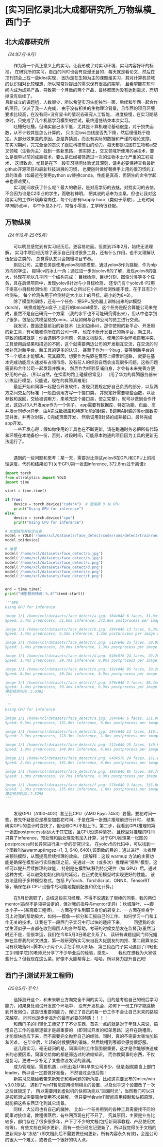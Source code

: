 # [实习回忆录]北大成都研究所_万物纵横_西门子

## 北大成都研究所
*（24年7月-9月）*
<br></br>
&emsp;&emsp;作为第一个真正意义上的实习，让我形成了对实习环境、实习内容好坏的标准，
在研究所的实习，自由的同时也会有些漫无目的，每天就是看论文，然后在顶刊顶会上找一些idea实现，
因为是在生物为主的课题组实习，其对计算机领域的认识相对比较理想，所以常常对提出的需求保有很高的期望，
且希望能在短时间内成为成熟产品，导致第一个月做的两个产品，最终都因为没有达到需求，而切掉没有后续了。  
且新成立的课题组，人数很少，所以希望实习生能独当一面，后续和华西一起合作的项目，仅派了我一人完成，
由于没有相关的生物理论背景，且华西的项目环境要求比较高，在没有网+没有显卡的情况去研究人工智能，
进度极慢，在实习期结束时，只完成了几个机器学习模型的尝试，最终遗憾结束本次实习。  
&emsp;&emsp;吐槽归吐槽，但确实自己水平低，尤其是计算机理论基础很差，对于损失函数，从不计较其是怎么计算的，
只关注loss曲线是否先下降，然后慢慢趋于稳定。大部分效果差的原因，总是靠猜测，而没有实际的数据和严谨的理论支撑。
在实习期间，完完全全的丧失了跟进科技前沿的动力，每天都是试图在生物和ai交叉领域（生物为主）找到一些新思路，
但实际上，交叉领域所使用的ai技术，要么是很早以前的成熟技术，要么是已经被筛选过一次的生物本土化严重的工程技术，
这很致命，尤其是在下一段实习期间体验尤其深刻，请务必要保持查看最新github开源项目和最新科技进展的习惯，
也要随时做好替换手上用的很习惯的工具的准备（如最近在使用python uv替换conda，性能是真高，但陌生的命令学起来也很难受）。  
&emsp;&emsp;实习期间收获了什么呢？最大的收获，是对高学历的去魅，对找实习的去怯。不会因为谁是C2毕业的学生，而敬若神明，
把其说的话奉为圭臬。但也让我对这段实习的工作环境非常向往，每个月都有happly hour（类似于茶歇），上班时间早9晚5点半，
中午休息2小时，常备小零食，工学椅很舒服。


## 万物纵横
*（24年10月-25年5月）*
<br></br> 
&emsp;&emsp;可以明显感觉到有实习经历后，更容易进面。但直到25年2月，始终无法理解，
实习中项目经历除了表示自己用过很多工具，还有什么作用，也不太理解队伍配合之类的，
总觉得队友只会拖慢项目节奏。  
&emsp;&emsp;刚进公司，主要任务是使用yolov8训练模型，通过yolov8作为跳板，作为nlp方向的学生，
窥得cv的冰山一角；通过进一步对yolov8的了解，发现yolov8的强大，体现在能以几乎同一个结构完成：
目标检测、目标分割、图像分类等多个任务，且在后续项目中，发现yolov8针对与小目标检测，
还专门有个yolov8-P2用于提高小目标检测性能（其实yolov8之所以在小目标检测性能不佳，在于其有3个检测头，
每个检测头用于检测特定大小以上的目标，最小的为8*8）。  
&emsp;&emsp;除了模型的训练，还有一个任务：把GPU服务器上训练出来的pt模型(torch)，
转换成能在ai盒子上运行的bmodel模型，这个任务是配合算能公司来完成，虽然不是自己研究一个方案
（我的水平也不可能研究得出来），但从中也学到了很多，包括公共模型格式onnx，以及如何与合作公司的员工进行交流。  
&emsp;&emsp;我发现，要追逐最前沿的新技术（比如边缘ai），那你使用的新平台、开发用的新工具，有可能和你所在的公司一样，
也在不断开发自己的新平台、新工具，导致的结果就是：你会遇到不少问题，包括文档缺失、使用的平台环境自我冲突、
工具使用后结果和描述的不同，这个就需要两边公司的开发相互交流，在交流的时候补充对新平台、新工具的更多的认识，
甚至于作为一个bug，要等到新平台的下一个版本才能解决。究其原因，想要作为先驱在荒野上探索新道路，
就要在基本完成功能后火速发布占领市场，没有前人的经验自然会出现很多问题，这些问题需要和合作公司一起发现并解决，
然后作为经验反哺自身，才会有未来完善方便好用的产品。（所以自然，在探索的路上碰壁很常见）
（用了华为的昇腾服务器来训练运行模型，只能说，现在的昇腾真难用）  
&emsp;&emsp;最近开始和同事一起配合开发软件，发现只要规定好自己负责的部分，以及两方之间交互的标准（一般由调用方写一个接口类，
并规定好需要哪些函数，以及参数和返回，交给被调用方，来填充这个接口类，使之完整），就可以做到合作开发，这边以3人开发app作为一个例子，
app需要有数据库、特定功能、页面、高并发or同步or异步，由A完成数据库和特定功能的封装，B调用A封装的类or函数实现并发，并再次封装，C完成页面开发，
然后调用B封装的成熟接口，最终完成app开发。  
&emsp;&emsp;一些开发心得：假如你使用的工具也在不断更新，请在跑通时务必把所有代码和环境在本地备份一份，否则，过段时间，可能原本跑通的项目因为工具的更新无法运行了。  
<br/>
<br/>
&emsp;&emsp;遇到的一些问题和思考：某一天，需要对比测试yolov8在GPU和CPU上的推理速度，代码和结果如下(关于GPU第一张图inference, 372.8ms过于离谱):

```python
import torch
from ultralytics import YOLO
import time

start = time.time()

if True:
    device = torch.device("cuda:4")  # 使用第 0 块 GPU
    print("Using GPU for inference")
else:
    device = torch.device("cpu")
    print("Using CPU for inference")

# 加载模型并指定设备
model = YOLO('/home/xcl/datasets/face_detect/code/runs/detect/train/weights/best.pt')
model.to(device)

# 推理
model('/home/xcl/datasets/face_detect/a.jpg')
model('/home/xcl/datasets/face_detect/b.jpg')
model('/home/xcl/datasets/face_detect/c.png')
model('/home/xcl/datasets/face_detect/d.png')
model('/home/xcl/datasets/face_detect/e.png')
model('/home/xcl/datasets/face_detect/f.png')


end = time.time()
print("模型预测时间：%.4f"%(end-start))

'''GPU
Using GPU for inference

image 1/1 /home/xcl/datasets/face_detect/a.jpg: 384x640 6 faces, 31.6ms
Speed: 3.4ms preprocess, 31.6ms inference, 372.8ms postprocess per image at shape (1, 3, 384, 640)

image 1/1 /home/xcl/datasets/face_detect/b.jpg: 384x640 13 faces, 6.3ms
Speed: 1.4ms preprocess, 6.3ms inference, 1.2ms postprocess per image at shape (1, 3, 384, 640)

image 1/1 /home/xcl/datasets/face_detect/c.png: 512x640 25 faces, 30.0ms
Speed: 1.4ms preprocess, 30.0ms inference, 1.3ms postprocess per image at shape (1, 3, 512, 640)

image 1/1 /home/xcl/datasets/face_detect/d.png: 640x576 24 faces, 29.7ms
Speed: 1.4ms preprocess, 29.7ms inference, 0.9ms postprocess per image at shape (1, 3, 640, 576)

image 1/1 /home/xcl/datasets/face_detect/e.png: 192x640 95 faces, 30.2ms
Speed: 0.6ms preprocess, 30.2ms inference, 0.9ms postprocess per image at shape (1, 3, 192, 640)

image 1/1 /home/xcl/datasets/face_detect/f.png: 576x640 3 faces, 30.4ms
Speed: 1.4ms preprocess, 30.4ms inference, 0.9ms postprocess per image at shape (1, 3, 576, 640)
模型预测时间：3.0392
'''

'''
Using CPU for inference

image 1/1 /home/xcl/datasets/face_detect/a.jpg: 384x640 6 faces, 131.0ms
Speed: 9.3ms preprocess, 131.0ms inference, 0.8ms postprocess per image at shape (1, 3, 384, 640)

image 1/1 /home/xcl/datasets/face_detect/b.jpg: 384x640 13 faces, 118.3ms
Speed: 2.9ms preprocess, 118.3ms inference, 1.8ms postprocess per image at shape (1, 3, 384, 640)

image 1/1 /home/xcl/datasets/face_detect/c.png: 512x640 25 faces, 149.9ms
Speed: 1.9ms preprocess, 149.9ms inference, 0.6ms postprocess per image at shape (1, 3, 512, 640)

image 1/1 /home/xcl/datasets/face_detect/d.png: 640x576 24 faces, 161.8ms
Speed: 2.4ms preprocess, 161.8ms inference, 0.6ms postprocess per image at shape (1, 3, 640, 576)

image 1/1 /home/xcl/datasets/face_detect/e.png: 192x640 95 faces, 99.7ms
Speed: 1.0ms preprocess, 99.7ms inference, 0.8ms postprocess per image at shape (1, 3, 192, 640)

image 1/1 /home/xcl/datasets/face_detect/f.png: 576x640 3 faces, 155.6ms
Speed: 2.3ms preprocess, 155.6ms inference, 1.6ms postprocess per image at shape (1, 3, 576, 640)
模型预测时间：2.8298
'''
```
<br/>
&emsp;&emsp;发现GPU（A100-40G）甚至比CPU（AMD Epyc 7453）要慢，要花时间一些，首先怀疑是否是模型加载花时间，于是在第一张图片推理前进行计时，
结果确实GPU的总计时变快了，但也和CPU不相上下。第二步，我看到GPU推理的第一张图postprocess远远大于其它图，且CPU没这种情况，
且模型对推理的时间只算了inference，预处理和后处理没有加入计算，对于GPU推理第一张图的postprocess时长异常进行进一步的研究讨论。  
在yolov5的代码中，可以找到一个函数叫做warmup(imgsz=(1, 3, 640, 640)),该函数的目的：通过进行一次推理来预热模型，从而提高后续推理的效率。
(源解释：这段 warmup 方法的主要功能是确保在模型进行实际推理之前，先通过一次（或多次）推理来“预热”模型。这样可以提升后续推理的效能，
特别是在模型转移到特定硬件（如 GPU）后。通过这种方式，可以避免初始化阶段的延迟，在正式使用模型时实现更好的性能。
该方法适用于多种模型格式，包括 PyTorch、TorchScript、ONNX、TensorRT等，确保在非 CPU 设备中尽可能地提前配置和优化计算。)

<br/>
<br/>
&emsp;&emsp;在5月份离职了，总结这段实习经理，不得不说遇到了很棒的同事，我的两位mentor(虽然不是领导设定的，但对我的指导与mentor无异)
：秋城落叶、~~脚本小子~~(某高级工程师)，一方面在学生到职员身份的转变上、一方面在终身学习上对我的帮助极大，如何~~摸鱼~~拆分和汇报自己的工作、
如何学习一门和工作无关的技术，让我在下一段西门子实习中可以快的适应下来。  
&emsp;&emsp;回望我的求学生涯似乎一直都在收到周围人的各种帮助，考研的时候女朋友在监督我(虽然当时还不是，但很幸运，我们在今年5月3日确定关系了)、
读研有课题组同门师兄姐妹在监督我的论文进度、第一段研究所实习来自我大佬朋友的内推、第二段算法实习有秋城落叶+脚本小子两个人手把手带入职场、
第三段西门子实习遇到了川轻化工(川理学院)的老师兄分享了不少毕业后的经验，感恩~  
&emsp;&emsp;我也在想我为大家做些什么？但我现在这么菜，好像不太能帮得上，哈哈，所以努力提升自己吧!



## 西门子(测试开发工程师)
*（25年5月-至今）*
<br></br> 
&emsp;&emsp;选择测开这个，和未来职业方向完全不同的实习，目的是考验自己的班后学习能力，如果身处测试开发这个环境中，
没有开发机会，如何下一份工作才能跳槽到开发岗位，这是很重要的能力，保证了自己的每一份工作不会让自己未来的路越来越窄，
同时也是步步高升的最有必要的特质！！！！  
&emsp;&emsp;和西门子的川轻化工师兄了了不少东西，首先一点的就是对于年轻人来说，搞懂自己工作的底层逻辑才是最重要的
（即测试开发的框架思路）这样在跳槽后，才能很快适应下来，而不需要完全抛弃自己的经验。同时，真的不需要太害怕加班和苦难，
在毕业后，年轻的时候狠狠的锻炼，然后跳槽到哪都会感觉很舒服。  
&emsp;&emsp;这几段实习，毫无疑问的是，同事间的工作氛围很重要，这才是你能够快速成长的必要因素，同事交给你的都是筛选过的浓缩知识，
而你教同事的东西，不仅是复习，更进一步补足了某些你没发现的漏洞。  
&emsp;&emsp;成为管理层，需要机遇，p哥比j姐(7年)早来公司不少，但是j姐就能当上部门leader，所以请一定要做好准备，
不然错过会很后悔！  
&emsp;&emsp;新实习总能给我带来新知识和看问题的新角度，比如这次要发布的mico/win v3.0.1测试，
遇到了win11智能应用控制相关的设置，以及似乎这个设置改了一次之后就锁定了，
所以需要用到虚拟机的快照功能以“回溯时光”，当然我们可以只是按照测试需要简单使用不求甚解，
但只要学会win11智能应用控制和快照原理，就能把这些东西泛化到其它场景。  
&emsp;&emsp;同样，大公司也有自己的臃肿，
比如一个任务用到的各种工具需要找不同的同事对接申请，教程很落后，有些网页现在打不开了。
究其原因，主要是业务比较多，部门存在了很多很多年，产下了不少的文档(包括新同事教程、产品使用文档等)，
有些文档在同步更新，而有一些已经忘记更新了，所以我觉得关于文档的更新同步与"冻结"
(即文档此后不需要做任何更新，所有内容永久有效)，会是公司的很大一个难关，或者说一个很好的切入点。
